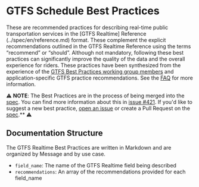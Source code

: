 # GTFS Schedule Best Practices

These are recommended practices for describing real-time public transportation services in the [GTFS Realtime] Reference (../spec/en/reference.md) format. These complement the explicit recommendations outlined in the GTFS Realtime Reference using the terms “recommend” or “should”. Although not mandatory, following these best practices can significantly improve the quality of the data and the overall experience for riders.
These practices have been synthesized from the experience of the [GTFS Best Practices working group members](https://gtfs.org/schedule/best-practices/#gtfs-best-practices-working-group) and application-specific GTFS practice recommendations. See the [FAQ](https://gtfs.org/schedule/best-practices/#frequently-asked-questions-faq) for more information.

⚠️ **NOTE**: The Best Practices are in the process of being merged into the [spec](../spec/).
You can find more information about this in [issue #421](https://github.com/google/transit/issues/421).
 If you'd like to suggest a new best practice, [open an issue](https://github.com/google/transit/issues/new/choose) or create a Pull Request on the [spec](../spec/).** ⚠️

## Documentation Structure

The GTFS Realtime Best Practices are written in Markdown and are organized by Message and by use case.

* `field_name`: The name of the GTFS Realtime field being described
* `recommendations`: An array of the recommendations provided for each field_name
